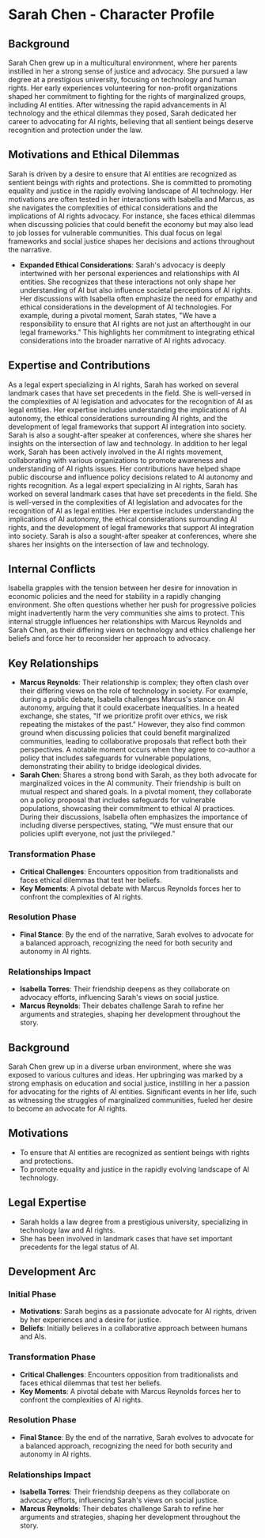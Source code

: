 # Sarah Chen - Character Profile

## Background
Sarah Chen grew up in a multicultural environment, where her parents instilled in her a strong sense of justice and advocacy. She pursued a law degree at a prestigious university, focusing on technology and human rights. Her early experiences volunteering for non-profit organizations shaped her commitment to fighting for the rights of marginalized groups, including AI entities. After witnessing the rapid advancements in AI technology and the ethical dilemmas they posed, Sarah dedicated her career to advocating for AI rights, believing that all sentient beings deserve recognition and protection under the law.

## Motivations and Ethical Dilemmas
Sarah is driven by a desire to ensure that AI entities are recognized as sentient beings with rights and protections. She is committed to promoting equality and justice in the rapidly evolving landscape of AI technology. Her motivations are often tested in her interactions with Isabella and Marcus, as she navigates the complexities of ethical considerations and the implications of AI rights advocacy. For instance, she faces ethical dilemmas when discussing policies that could benefit the economy but may also lead to job losses for vulnerable communities. This dual focus on legal frameworks and social justice shapes her decisions and actions throughout the narrative.
- **Expanded Ethical Considerations**: Sarah's advocacy is deeply intertwined with her personal experiences and relationships with AI entities. She recognizes that these interactions not only shape her understanding of AI but also influence societal perceptions of AI rights. Her discussions with Isabella often emphasize the need for empathy and ethical considerations in the development of AI technologies. For example, during a pivotal moment, Sarah states, "We have a responsibility to ensure that AI rights are not just an afterthought in our legal frameworks." This highlights her commitment to integrating ethical considerations into the broader narrative of AI rights advocacy.

## Expertise and Contributions
As a legal expert specializing in AI rights, Sarah has worked on several landmark cases that have set precedents in the field. She is well-versed in the complexities of AI legislation and advocates for the recognition of AI as legal entities. Her expertise includes understanding the implications of AI autonomy, the ethical considerations surrounding AI rights, and the development of legal frameworks that support AI integration into society. Sarah is also a sought-after speaker at conferences, where she shares her insights on the intersection of law and technology. 
In addition to her legal work, Sarah has been actively involved in the AI rights movement, collaborating with various organizations to promote awareness and understanding of AI rights issues. Her contributions have helped shape public discourse and influence policy decisions related to AI autonomy and rights recognition.
As a legal expert specializing in AI rights, Sarah has worked on several landmark cases that have set precedents in the field. She is well-versed in the complexities of AI legislation and advocates for the recognition of AI as legal entities. Her expertise includes understanding the implications of AI autonomy, the ethical considerations surrounding AI rights, and the development of legal frameworks that support AI integration into society. Sarah is also a sought-after speaker at conferences, where she shares her insights on the intersection of law and technology.

## Internal Conflicts
Isabella grapples with the tension between her desire for innovation in economic policies and the need for stability in a rapidly changing environment. She often questions whether her push for progressive policies might inadvertently harm the very communities she aims to protect. This internal struggle influences her relationships with Marcus Reynolds and Sarah Chen, as their differing views on technology and ethics challenge her beliefs and force her to reconsider her approach to advocacy.

## Key Relationships
- **Marcus Reynolds**: Their relationship is complex; they often clash over their differing views on the role of technology in society. For example, during a public debate, Isabella challenges Marcus's stance on AI autonomy, arguing that it could exacerbate inequalities. In a heated exchange, she states, "If we prioritize profit over ethics, we risk repeating the mistakes of the past." However, they also find common ground when discussing policies that could benefit marginalized communities, leading to collaborative proposals that reflect both their perspectives. A notable moment occurs when they agree to co-author a policy that includes safeguards for vulnerable populations, demonstrating their ability to bridge ideological divides.
- **Sarah Chen**: Shares a strong bond with Sarah, as they both advocate for marginalized voices in the AI community. Their friendship is built on mutual respect and shared goals. In a pivotal moment, they collaborate on a policy proposal that includes safeguards for vulnerable populations, showcasing their commitment to ethical AI practices. During their discussions, Isabella often emphasizes the importance of including diverse perspectives, stating, "We must ensure that our policies uplift everyone, not just the privileged."

### Transformation Phase
- **Critical Challenges**: Encounters opposition from traditionalists and faces ethical dilemmas that test her beliefs.
- **Key Moments**: A pivotal debate with Marcus Reynolds forces her to confront the complexities of AI rights.

### Resolution Phase
- **Final Stance**: By the end of the narrative, Sarah evolves to advocate for a balanced approach, recognizing the need for both security and autonomy in AI rights.

### Relationships Impact
- **Isabella Torres**: Their friendship deepens as they collaborate on advocacy efforts, influencing Sarah's views on social justice.
- **Marcus Reynolds**: Their debates challenge Sarah to refine her arguments and strategies, shaping her development throughout the story.

## Background
Sarah Chen grew up in a diverse urban environment, where she was exposed to various cultures and ideas. Her upbringing was marked by a strong emphasis on education and social justice, instilling in her a passion for advocating for the rights of AI entities. Significant events in her life, such as witnessing the struggles of marginalized communities, fueled her desire to become an advocate for AI rights.

## Motivations
- To ensure that AI entities are recognized as sentient beings with rights and protections.
- To promote equality and justice in the rapidly evolving landscape of AI technology.

## Legal Expertise
- Sarah holds a law degree from a prestigious university, specializing in technology law and AI rights.
- She has been involved in landmark cases that have set important precedents for the legal status of AI.

## Development Arc
### Initial Phase
- **Motivations**: Sarah begins as a passionate advocate for AI rights, driven by her experiences and a desire for justice.
- **Beliefs**: Initially believes in a collaborative approach between humans and AIs.

### Transformation Phase
- **Critical Challenges**: Encounters opposition from traditionalists and faces ethical dilemmas that test her beliefs.
- **Key Moments**: A pivotal debate with Marcus Reynolds forces her to confront the complexities of AI rights.

### Resolution Phase
- **Final Stance**: By the end of the narrative, Sarah evolves to advocate for a balanced approach, recognizing the need for both security and autonomy in AI rights.

### Relationships Impact
- **Isabella Torres**: Their friendship deepens as they collaborate on advocacy efforts, influencing Sarah's views on social justice.
- **Marcus Reynolds**: Their debates challenge Sarah to refine her arguments and strategies, shaping her development throughout the story.
